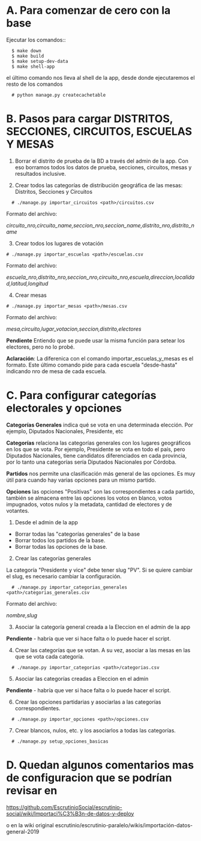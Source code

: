 
# A. Para comenzar de cero con la base 
Ejecutar los comandos::
```
  $ make down
  $ make build
  $ make setup-dev-data
  $ make shell-app
```
el último comando nos lleva al shell de la app, desde donde ejecutaremos el resto de los comandos
```
  # python manage.py createcachetable
```

# B. Pasos para cargar DISTRITOS, SECCIONES, CIRCUITOS, ESCUELAS Y MESAS

1) Borrar el distrito de prueba de la BD a través del admin de la app.
Con eso borramos todos los datos de prueba, secciones, circuitos, mesas y resultados inclusive. 

2) Crear todos las categorías de distribución geográfica de las mesas: Distritos, Secciones y Circuitos
```
  # ./manage.py importar_circuitos <path>/circuitos.csv
```

Formato del archivo:

*circuito_nro,circuito_name,seccion_nro,seccion_name,distrito_nro,distrito_name*

3) Crear todos los lugares de votación
  ```
  # ./manage.py importar_escuelas <path>/escuelas.csv
  ```

  Formato del archivo:
  
  *escuela_nro,distrito_nro,seccion_nro,circuito_nro,escuela,direccion,localidad,latitud,longitud*

4) Crear mesas
  ```
  # ./manage.py importar_mesas <path>/mesas.csv
  ```
  
  Formato del archivo:
  
  *mesa,circuito,lugar_votacion,seccion,distrito,electores*

  **Pendiente** Entiendo que se puede usar la misma función para setear los electores, pero no lo probé. 

  **Aclaración**: La diferenica con el comando importar_escuelas_y_mesas es el formato. Este último comando pide para cada escuela "desde-hasta" indicando nro de mesa de cada escuela.


# C. Para configurar categorías electorales y opciones

**Categorías Generales** indica qué se vota en una determinada elección. Por ejemplo, Diputados Nacionales, Presidente, etc

**Categorías** relaciona las categorías generales con los lugares geográficos en los que se vota. Por ejemplo, Presidente se vota en todo el país, pero Diputados Nacionales, tiene candidatos diferenciados en cada provincia, por lo tanto una categorías sería Diputados Nacionales por Córdoba.

**Partidos** nos permite una clasificación más general de las opciones. Es muy útil para cuando hay varias opciones para un mismo partido. 

**Opciones** las opciones "Positivas" son las correspondientes a cada partido, también se almacena entre las opciones los votos en blanco, votos impugnados, votos nulos y la metadata, cantidad de electores y de votantes.

1. Desde el admin de la app  
  - Borrar todas las "categorías generales" de la base
  - Borrar todos los partidos de la base. 
  - Borrar todas las opciones de la base. 

2. Crear las categorías generales 

  La categoría "Presidente y vice" debe tener slug "PV". Si se quiere cambiar el slug, es necesario cambiar la configuración. 
  ```
    # ./manage.py importar_categorias_generales <path>/categorias_generales.csv
  ```
  Formato del archivo:
  
  *nombre,slug*


3. Asociar la categoría general creada a la Eleccion en el admin de la app

  **Pendiente**
    - habría que ver si hace falta o lo puede hacer el script. 


4. Crear las categorías que se votan. A su vez, asociar a las mesas en las que se vota cada categoría.

  ```
    # ./manage.py importar_categorias <path>/categorias.csv  
  ```
    
5. Asociar las categorías creadas a Eleccion en el admin

  **Pendiente**
    - habría que ver si hace falta o lo puede hacer el script. 

6. Crear las opciones partidarias y asociarlas a las categorías correspondientes.
  ```
    # ./manage.py importar_opciones <path>/opciones.csv
  ```
    
7. Crear blancos, nulos, etc. y los asociarlos a todas las categorías.
  ```
    # ./manage.py setup_opciones_basicas
  ```
    

# D. Quedan algunos comentarios mas de configuracion que se podrían revisar en 
 https://github.com/EscrutinioSocial/escrutinio-social/wiki/Importaci%C3%B3n-de-datos-y-deploy

 o en la wiki original escrutinio/escrutinio-paralelo/wikis/importación-datos-general-2019
